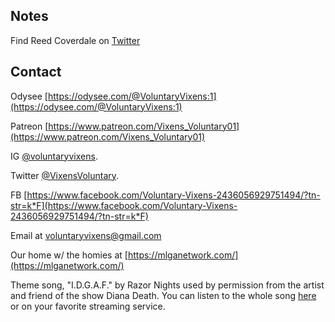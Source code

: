 ## Notes

Find Reed Coverdale on [Twitter](https://twitter.com/Reed_Coverdale)

## Contact

Odysee [https://odysee.com/@VoluntaryVixens:1](https://odysee.com/@VoluntaryVixens:1)

Patreon [https://www.patreon.com/Vixens_Voluntary01](https://www.patreon.com/Vixens_Voluntary01)

IG [@voluntaryvixens](https://www.instagram.com/voluntaryvixens/).

Twitter [@VixensVoluntary](https://twitter.com/VixensVoluntary).

FB [https://www.facebook.com/Voluntary-Vixens-2436056929751494/?tn-str=k*F](https://www.facebook.com/Voluntary-Vixens-2436056929751494/?tn-str=k*F)

Email at [voluntaryvixens@gmail.com](mailto:voluntaryvixens@gmail.com)

Our home w/ the homies at [https://mlganetwork.com/](https://mlganetwork.com/)

Theme song, "I.D.G.A.F." by Razor Nights used by permission from the artist and friend of the show Diana Death. You can listen to the whole song [here](https://youtu.be/SNR9QbNKa7A) or on your favorite streaming service.
